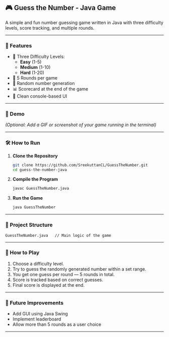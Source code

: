 ## 🎮 Guess the Number - Java Game

A simple and fun number guessing game written in Java with three difficulty levels, score tracking, and multiple rounds.

---

### 🚀 Features

- 🎯 Three Difficulty Levels:
  - **Easy** (1-5)
  - **Medium** (1-10)
  - **Hard** (1-20)
- 🔁 5 Rounds per game
- 🧠 Random number generation
- 📊 Scorecard at the end of the game
- 🧼 Clean console-based UI

---

### 📸 Demo

*(Optional: Add a GIF or screenshot of your game running in the terminal)*

---

### 🛠️ How to Run

1. **Clone the Repository**
   ```bash
   git clone https://github.com/SreekuttanCL/GuessTheNumber.git
   cd guess-the-number-java
   ```

2. **Compile the Program**
   ```bash
   javac GuessTheNumber.java
   ```

3. **Run the Game**
   ```bash
   java GuessTheNumber
   ```

---

### 📁 Project Structure

```
GuessTheNumber.java   // Main logic of the game
```

---

### 📌 How to Play

1. Choose a difficulty level.
2. Try to guess the randomly generated number within a set range.
3. You get one guess per round — 5 rounds in total.
4. Score is tracked based on correct guesses.
5. Final score is displayed at the end.

---

### 🧠 Future Improvements

- Add GUI using Java Swing
- Implement leaderboard
- Allow more than 5 rounds as a user choice

---
